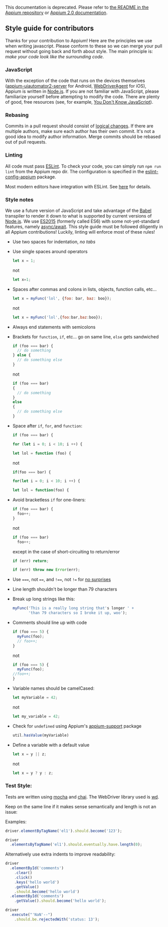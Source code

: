 This documentation is deprecated. Please refer to [the README in the Appium repository](https://github.com/appium/appium) or [Appium 2.0 documentation](http://appium.io/).

## Style guide for contributors

Thanks for your contribution to Appium! Here are the principles we use when
writing javascript. Please conform to these so we can merge your pull request
without going back and forth about style. The main principle is: *make your
code look like the surrounding code*.

### JavaScript

With the exception of the code that runs on the devices themselves
([appium-uiautomator2-server](https://github.com/appium/appium-uiautomator2-server) for
Android, [WebDriverAgent](https://github.com/appium/WebDriverAgent) for iOS), Appium is written in [Node.js](https://nodejs.org/). If you are
not familiar with JavaScript, please familiarize yourself before attempting
to modify the code. There are plenty of good, free resources (see, for example,
[You Don't Know JavaScript](https://github.com/getify/You-Dont-Know-JS)).

### Rebasing

Commits in a pull request should consist of [logical changes](https://github.com/appium/appium/pull/920#issuecomment-21588553).
If there are multiple authors, make sure each author has their own commit.
It's not a good idea to modify author information. Merge commits should be
rebased out of pull requests.

### Linting

All code must pass [ESLint](https://eslint.org/). To check your code, you can simply run `npm run lint`
from the Appium repo dir. The configuration is specified in the
[eslint-config-appium](https://github.com/appium/eslint-config-appium) package.

Most modern editors have integration with ESLint. See [here](https://eslint.org/docs/user-guide/integrations) for details.

### Style notes

We use a future version of JavaScript and take advantage of the [Babel](https://babeljs.io/)
transpiler to render it down to what is supported by current versions of
[Node.js](https://nodejs.org/). We use [ES2015](https://babeljs.io/learn-es2015/) (formerly called ES6) with some
not-yet-standard features, namely [async/await](https://developer.mozilla.org/en-US/docs/Web/JavaScript/Reference/Statements/async_function). This style guide
must be followed diligently in all Appium contributions! Luckily, linting
will enforce most of these rules!

*   Use two spaces for indentation, *no tabs*
*   Use single spaces around operators

    ```js
    let x = 1;
    ```
    not
    ```js
    let x=1;
    ```

*   Spaces after commas and colons in lists, objects, function calls, etc...

    ```js
    let x = myFunc('lol', {foo: bar, baz: boo});
    ```
    not
    ```js
    let x = myFunc('lol',{foo:bar,baz:boo});
    ```

*   Always end statements with semicolons
*   Brackets for `function`, `if`, etc... go on same line, `else` gets sandwiched

    ```js
    if (foo === bar) {
      // do something
    } else {
      // do something else
    }
    ```
    not
    ```js
    if (foo === bar)
    {
      // do something
    }
    else
    {
      // do something else
    }
    ```

*   Space after `if`, `for`, and `function`:

    ```js
    if (foo === bar) {
    ```
    ```js
    for (let i = 0; i < 10; i ++) {
    ```
    ```js
    let lol = function (foo) {
    ```
    not
    ```js
    if(foo === bar) {
    ```
    ```js
    for(let i = 0; i < 10; i ++) {
    ```
    ```js
    let lol = function(foo) {
    ```

*   Avoid bracketless `if` for one-liners:

    ```js
    if (foo === bar) {
      foo++;
    }
    ```
    not
    ```js
    if (foo === bar)
      foo++;
    ```
    except in the case of short-circuiting to return/error
    ```js
    if (err) return;
    ```
    ```js
    if (err) throw new Error(err);
    ```

*   Use `===`, not `==`, and `!==`, not `!=` for [no surprises](https://developer.mozilla.org/en-US/docs/Web/JavaScript/Equality_comparisons_and_sameness)
*   Line length shouldn't be longer than 79 characters
*   Break up long strings like this:

    ```javascript
    myFunc('This is a really long string that's longer ' +
           'than 79 characters so I broke it up, woo');
    ```

*   Comments should line up with code

    ```js
    if (foo === 5) {
      myFunc(foo);
      // foo++;
    }
    ```
    not
    ```js
    if (foo === 5) {
      myFunc(foo);
    //foo++;
    }
    ```

*   Variable names should be camelCased:

    ```js
    let myVariable = 42;
    ```
    not
    ```js
    let my_variable = 42;
    ```

*   Check for `undefined` using Appium's [appium-support](https://github.com/appium/appium-support) package

    ```js
    util.hasValue(myVariable)
    ```

*   Define a variable with a default value

    ```js
    let x = y || z;
    ```
    not
    ```js
    let x = y ? y : z;
    ```

### Test Style:

Tests are written using [mocha](https://mochajs.org/) and [chai](http://chaijs.com/). The WebDriver
library used is [wd](https://github.com/admc/wd).

Keep on the same line if it makes sense semantically and length is not an issue:

Examples:

```js
driver.elementByTagName('el1').should.become('123');

driver
  .elementsByTagName('el1').should.eventually.have.length(0);
```

Alternatively use extra indents to improve readability:

```js
driver
  .elementById('comments')
    .clear()
    .click()
    .keys('hello world')
    .getValue()
    .should.become('hello world')
  .elementById('comments')
    .getValue().should.become('hello world');

driver
  .execute("'NaN'--")
    .should.be.rejectedWith('status: 13');
```
